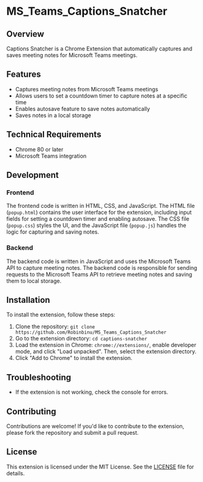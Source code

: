 # MS_Teams_Captions_Snatcher

**Overview**
-----------

Captions Snatcher is a Chrome Extension that automatically captures and saves meeting notes for Microsoft Teams meetings.

**Features**
------------

* Captures meeting notes from Microsoft Teams meetings
* Allows users to set a countdown timer to capture notes at a specific time
* Enables autosave feature to save notes automatically
* Saves notes in a local storage

**Technical Requirements**
-------------------------

* Chrome 80 or later
* Microsoft Teams integration

**Development**
--------------

### Frontend

The frontend code is written in HTML, CSS, and JavaScript. The HTML file (`popup.html`) contains the user interface for the extension, including input fields for setting a countdown timer and enabling autosave. The CSS file (`popup.css`) styles the UI, and the JavaScript file (`popup.js`) handles the logic for capturing and saving notes.

### Backend

The backend code is written in JavaScript and uses the Microsoft Teams API to capture meeting notes. The backend code is responsible for sending requests to the Microsoft Teams API to retrieve meeting notes and saving them to local storage.

**Installation**
--------------

To install the extension, follow these steps:

1. Clone the repository: `git clone https://github.com/Robinbinu/MS_Teams_Captions_Snatcher`
2. Go to the extension directory: `cd captions-snatcher`
3. Load the extension in Chrome: `chrome://extensions/`, enable developer mode, and click "Load unpacked". Then, select the extension directory.
4. Click "Add to Chrome" to install the extension.

**Troubleshooting**
-------------------

* If the extension is not working, check the console for errors.

**Contributing**
--------------

Contributions are welcome! If you'd like to contribute to the extension, please fork the repository and submit a pull request.

**License**
---------

This extension is licensed under the MIT License. See the [LICENSE](LICENSE) file for details.


